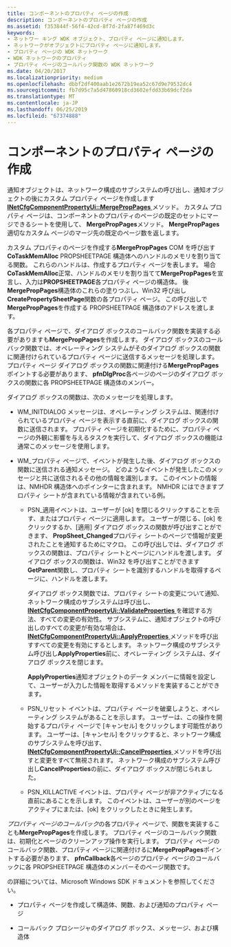 ```yaml
---
title: コンポーネントのプロパティ ページの作成
description: コンポーネントのプロパティ ページの作成
ms.assetid: f353844f-56f4-42cd-8f7d-2fa87f469d3c
keywords:
- ネットワー キング WDK オブジェクト、プロパティ ページに通知します。
- ネットワークがオブジェクトにプロパティ ページに通知します。
- プロパティ ページの WDK ネットワーク
- WDK ネットワークのプロパティ
- プロパティ ページのコールバック関数の WDK ネットワーク
ms.date: 04/20/2017
ms.localizationpriority: medium
ms.openlocfilehash: dbbf2df400aab1e2672b19ea52c67d9e79532dc4
ms.sourcegitcommit: fb7d95c7a5d47860918cd3602efdd33b69dcf2da
ms.translationtype: MT
ms.contentlocale: ja-JP
ms.lasthandoff: 06/25/2019
ms.locfileid: "67374888"
---
```

# <a name="creating-property-pages-for-the-component"></a>コンポーネントのプロパティ ページの作成





通知オブジェクトは、ネットワーク構成のサブシステムの呼び出し、通知オブジェクトの後にカスタム プロパティ ページを作成します[ **INetCfgComponentPropertyUi::MergePropPages** ](https://docs.microsoft.com/previous-versions/windows/hardware/network/ff547746(v=vs.85))メソッド。 カスタム プロパティ ページは、コンポーネントのプロパティのページの既定のセットにマージできるシートを使用して、 **MergePropPages**メソッド。 **MergePropPages**適切なカスタム ページのマージ先の既定のページ数を返します。

カスタム プロパティのページを作成する**MergePropPages** COM を呼び出す**CoTaskMemAlloc** PROPSHEETPAGE 構造体へのハンドルのメモリを割り当てる関数。 これらのハンドルは、作成するプロパティ ページを表します。 場合**CoTaskMemAlloc**正常、ハンドルのメモリを割り当てて**MergePropPages**を宣言し、入力は**PROPSHEETPAGE**各プロパティ ページの構造体。 後**MergePropPages**構造体のこれらの塗りつぶし、Win32 呼び出し**CreatePropertySheetPage**関数の各プロパティ ページ。 この呼び出しで**MergePropPages**を作成する PROPSHEETPAGE 構造体のアドレスを渡します。

各プロパティ ページで、ダイアログ ボックスのコールバック関数を実装する必要がありますも**MergePropPages**を作成します。 ダイアログ ボックスのコールバック関数では、オペレーティング システムがそのダイアログ ボックスの関数に関連付けられているプロパティ ページに送信するメッセージを処理します。 プロパティ ページ ダイアログ ボックスの関数に関連付ける**MergePropPages**ポイントする必要があります、 **pfnDlgProc**各ページのページのダイアログ ボックスの関数に各 PROPSHEETPAGE 構造体のメンバー。

ダイアログ ボックスの関数は、次のメッセージを処理します。

-   WM\_INITDIALOG メッセージは、オペレーティング システムは、関連付けられているプロパティ ページを表示する直前に、ダイアログ ボックスの関数に送信されます。 プロパティ ページを初期化するために、プロパティ ページの外観に影響を与えるタスクを実行して、ダイアログ ボックスの機能は通常このメッセージを使用します。

-   WM\_プロパティ ページで、イベントが発生した後、ダイアログ ボックスの関数に送信される通知メッセージ。 どのようなイベントが発生したこのメッセージと共に送信されるその他の情報を識別します。 このイベントの情報は、NMHDR 構造体へのポインターに含まれます。 NMHDR にはできますプロパティ シートが含まれている情報が含まれている例。
    -   PSN\_適用イベントは、ユーザーが [ok] を閉じるクリックすることを示す、またはプロパティ ページに適用します。 ユーザーが閉じる、[ok] をクリックするか、[適用] ダイアログ ボックスの関数が呼び出すことができます、 **PropSheet\_Changed**プロパティ シートのページで情報が変更されたことを通知するためにマクロ。 この呼び出しでは、ダイアログ ボックスの関数は、プロパティ シートとページにハンドルを渡します。 ダイアログ ボックスの関数は、Win32 を呼び出すことができます**GetParent**関数し、プロパティ シートを識別するハンドルを取得するページに、ハンドルを渡します。

        ダイアログ ボックス関数では、プロパティ シートの変更について通知、ネットワーク構成のサブシステムは呼び出し、 [ **INetCfgComponentPropertyUi::ValidateProperties** ](https://docs.microsoft.com/previous-versions/windows/hardware/network/ff547755(v=vs.85))を確認する方法、すべての変更の有効性。 サブシステムに、通知オブジェクトの呼び出しのすべての変更が有効な場合は、 [ **INetCfgComponentPropertyUi::ApplyProperties** ](https://docs.microsoft.com/previous-versions/windows/hardware/network/ff547741(v=vs.85))メソッドを呼び出すすべての変更を有効にするとします。 ネットワーク構成のサブシステム呼び出し**ApplyProperties**前に、オペレーティング システムは、ダイアログ ボックスを閉じます。

        **ApplyProperties**通知オブジェクトのデータ メンバーに情報を設定して、ユーザーが入力した情報を取得するメソッドを実装することができます。

    -   PSN\_リセット イベントは、プロパティ ページを破棄しようと、オペレーティング システムがあることを示します。 ユーザーは、この操作を開始するプロパティ ページで [キャンセル] をクリックします可能性があります。 ユーザーは、[キャンセル] をクリックすると、ネットワーク構成のサブシステムを呼び出す、 [ **INetCfgComponentPropertyUi::CancelProperties** ](https://docs.microsoft.com/previous-versions/windows/hardware/network/ff547742(v=vs.85))メソッドを呼び出すと変更をすべて無視されます。 ネットワーク構成のサブシステム呼び出し**CancelProperties**の前に、ダイアログ ボックスが閉じられました。
    -   PSN\_KILLACTIVE イベントは、プロパティ ページが非アクティブになる直前にあることを示します。 このイベントは、ユーザーが別のページをアクティブにまたは、[ok] をクリックしたときに発生します。

*プロパティ ページのコールバック*の各プロパティ ページで、関数を実装することも**MergePropPages**を作成します。 プロパティ ページのコールバック関数は、初期化とページのクリーンアップ操作を実行します。 プロパティ ページのコールバック関数、プロパティ ページに関連付けるに**MergePropPages**ポイントする必要があります、 **pfnCallback**各ページのプロパティ ページのコールバックに各 PROPSHEETPAGE 構造体のメンバーそのページ関数です。

の詳細については、Microsoft Windows SDK ドキュメントを参照してください。

-   プロパティ ページを作成して構造体、関数、および通知のプロパティ ページ

-   コールバック プロシージャのダイアログ ボックス、メッセージ、および構造体

 

 





